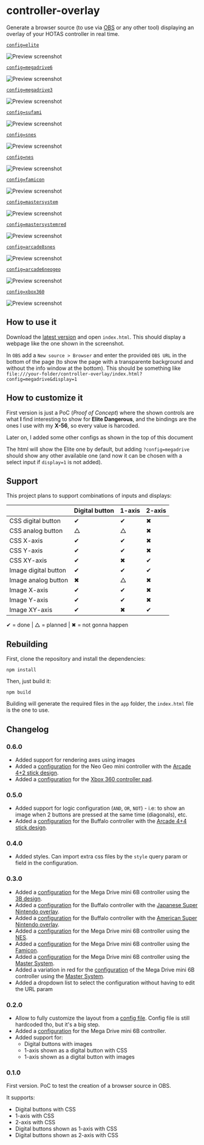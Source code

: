 # controller-overlay

Generate a browser source (to use via [OBS](https://obsproject.com/) or any other tool) displaying an overlay of your HOTAS controller in real time.

[`config=elite`](src/configs/elite.ts)

![Preview screenshot][elite-screenshot]

[`config=megadrive6`](src/configs/megadrive6.ts)

![Preview screenshot][megadrive6-screenshot]

[`config=megadrive3`](src/configs/megadrive3.ts)

![Preview screenshot][megadrive3-screenshot]

[`config=sufami`](src/configs/sufami.ts)

![Preview screenshot][sufami-screenshot]

[`config=snes`](src/configs/snes.ts)

![Preview screenshot][snes-screenshot]

[`config=nes`](src/configs/nes.ts)

![Preview screenshot][nes-screenshot]

[`config=famicon`](src/configs/famicon.ts)

![Preview screenshot][famicon-screenshot]

[`config=mastersystem`](src/configs/mastersystem.ts)

![Preview screenshot][mastersystem-screenshot]

[`config=mastersystemred`](src/configs/mastersystem-red.ts)

![Preview screenshot][mastersystemred-screenshot]

[`config=arcade8snes`](src/configs/arcade8-snes.ts)

![Preview screenshot][arcade8-screenshot]

[`config=arcade6neogeo`](src/configs/arcade6-neogeo.ts)

![Preview screenshot][arcade6-screenshot]

[`config=xbox360`](src/configs/xbox360.ts)

![Preview screenshot][xbox360-screenshot]

## How to use it

Download the [latest version](https://github.com/danikaze/controller-overlay/releases/latest) and open `index.html`. This should display a webpage like the one shown in the screenshot.

In `OBS` add a `New source > Browser` and enter the provided `OBS URL` in the bottom of the page (to show the page with a transparente background and without the info window at the bottom). This should be something like `file:///your-folder/controller-overlay/index.html?config=megadrive&display=1`

## How to customize it

First version is just a PoC (_Proof of Concept_) where the shown controls are what **I** find interesting to show for **Elite Dangerous**, and the bindings are the ones I use with my **X-56**, so every value is harcoded.

Later on, I added some other configs as shown in the top of this document

The html will show the Elite one by default, but adding `?config=megadrive` should show any other available one (and now it can be chosen with a select input if `display=1` is not added).

## Support

This project plans to support combinations of inputs and displays:

|                      | Digital button | 1-axis | 2-axis |
| -------------------- | -------------- | ------ | ------ |
| CSS digital button   | ✔              | ✔      | ✖      |
| CSS analog button    | △              | △      | ✖      |
| CSS X-axis           | ✔              | ✔      | ✖      |
| CSS Y-axis           | ✔              | ✔      | ✖      |
| CSS XY-axis          | ✔              | ✖      | ✔      |
| Image digital button | ✔              | ✔      | ✔      |
| Image analog button  | ✖              | △      | ✖      |
| Image X-axis         | ✔              | ✔      | ✖      |
| Image Y-axis         | ✔              | ✔      | ✖      |
| Image XY-axis        | ✔              | ✖      | ✔      |

✔ = done | △ = planned | ✖ = not gonna happen

## Rebuilding

First, clone the repository and install the dependencies:

```
npm install
```

Then, just build it:

```
npm build
```

Building will generate the required files in the `app` folder, the `index.html` file is the one to use.

## Changelog

### 0.6.0

- Added support for rendering axes using images
- Added a [configuration](src/configs/arcade6-neogeo.ts) for the Neo Geo mini controller with the [Arcade 4+2 stick design](./img/arcade6-0.6.0.gif).
- Added a [configuration](src/configs/xbox360.ts) for the [Xbox 360 controller pad](img/xbox360-0.6.0.gif).

### 0.5.0

- Added support for logic configuration (`AND`, `OR`, `NOT`) - i.e: to show an image when 2 buttons are pressed at the same time (diagonals), etc.
- Added a [configuration](src/configs/arcade8-snes.ts) for the Buffalo controller with the [Arcade 4+4 stick design](img/arcade8-0.5.0.gif).

### 0.4.0

- Added styles. Can import extra css files by the `style` query param or field in the configuration.

### 0.3.0

- Added a [configuration](src/configs/megadrive3.ts) for the Mega Drive mini 6B controller using the [3B design](img/megadrive3-0.3.0.gif).
- Added a [configuration](src/configs/sufami.ts) for the Buffalo controller with the [Japanese Super Nintendo overlay](img/sufami-0.3.0.gif).
- Added a [configuration](src/configs/snes.ts) for the Buffalo controller with the [American Super Nintendo overlay](img/snes-0.3.0.gif).
- Added a [configuration](src/configs/nes.ts) for the Mega Drive mini 6B controller using the [NES](img/nes-0.3.0.gif).
- Added a [configuration](src/configs/famicon.ts) for the Mega Drive mini 6B controller using the [Famicon](img/famicon-0.3.0.gif).
- Added a [configuration](src/configs/mastersystem.ts) for the Mega Drive mini 6B controller using the [Master System](img/mastersystem-0.3.0.gif).
- Added a variation in red for the [configuration](src/configs/mastersystem-red.ts) of the Mega Drive mini 6B controller using the [Master System](img/mastersystemred-0.3.0.gif).
- Added a dropdown list to select the configuration without having to edit the URL param

### 0.2.0

- Allow to fully customize the layout from a [config file](src/configs/elite.ts).
  Config file is still hardcoded tho, but it's a big step.
- Added a [configuration](src/configs/megadrive6.ts) for the Mega Drive mini 6B controller.
- Added support for:
  - Digital buttons with images
  - 1-axis shown as a digital button with CSS
  - 1-axis shown as a digital button with images

### 0.1.0

First version. PoC to test the creation of a browser source in OBS.

It supports:

- Digital buttons with CSS
- 1-axis with CSS
- 2-axis with CSS
- Digital buttons shown as 1-axis with CSS
- Digital buttons shown as 2-axis with CSS

[elite-screenshot]: ./img/elite-0.2.0.gif 'HOTAS overlay preview'
[megadrive6-screenshot]: ./img/megadrive6-0.2.0.gif 'Mega Drive 6B overlay preview'
[megadrive3-screenshot]: ./img/megadrive3-0.3.0.gif 'Mega Drive 3B overlay preview'
[sufami-screenshot]: ./img/sufami-0.3.0.gif 'Sufami overlay preview'
[snes-screenshot]: ./img/snes-0.3.0.gif 'Sufami overlay preview'
[nes-screenshot]: ./img/nes-0.3.0.gif 'NES overlay preview'
[famicon-screenshot]: ./img/famicon-0.3.0.gif 'Famicon overlay preview'
[mastersystem-screenshot]: ./img/mastersystem-0.3.0.gif 'Master System overlay preview'
[mastersystemred-screenshot]: ./img/mastersystemred-0.3.0.gif 'Master System overlay preview (red variation)'
[arcade8-screenshot]: ./img/arcade8-0.5.0.gif '4-4 buttons Arcade Stick overlay preview'
[arcade6-screenshot]: ./img/arcade6-0.6.0.gif '4-2 buttons Arcade Stick overlay preview'
[xbox360-screenshot]: ./img/xbox360-0.6.0.gif 'Xbox360 overlay preview'
